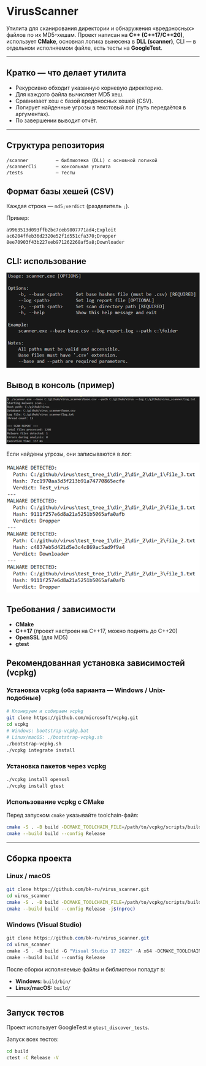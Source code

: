 # VirusScanner

Утилита для сканирования директории и обнаружения «вредоносных» файлов по их MD5-хешам.
Проект написан на **C++ (C++17/C++20)**, использует **CMake**, основная логика вынесена в **DLL (scanner)**, CLI — в отдельном исполняемом файле, есть тесты на **GoogleTest**.

---

## Кратко — что делает утилита

* Рекурсивно обходит указанную корневую директорию.
* Для каждого файла вычисляет MD5 хеш.
* Сравнивает хеш с базой вредоносных хешей (CSV).
* Логирует найденные угрозы в текстовый лог (путь передаётся в аргументах).
* По завершении выводит отчёт.

---

## Структура репозитория

```
/scanner          — библиотека (DLL) с основной логикой
/scannerCli       — консольная утилита
/tests            — тесты
```

## Формат базы хешей (CSV)

Каждая строка — `md5;verdict` (разделитель `;`).

Пример:

```
a9963513d093ffb2bc7ceb9807771ad4;Exploit
ac6204ffeb36d2320e52f1d551cfa370;Dropper
8ee70903f43b227eeb971262268af5a8;Downloader
```

## CLI: использование

![Project Preview](docs/images/help.png)

## Вывод в консоль (пример)

![Project Preview](docs/images/print.png)

Если найдены угрозы, они записываются в лог:

![Project Preview](docs/images/log.png)

## Требования / зависимости

* **CMake**
* **C++17** (проект настроен на C++17, можно поднять до C++20)
* **OpenSSL** (для MD5)
* **gtest**

## Рекомендованная установка зависимостей (vcpkg)

### Установка vcpkg (оба варианта — Windows / Unix-подобные)

```bash
# Клонируем и собираем vcpkg
git clone https://github.com/microsoft/vcpkg.git
cd vcpkg
# Windows: bootstrap-vcpkg.bat
# Linux/macOS: ./bootstrap-vcpkg.sh
./bootstrap-vcpkg.sh
./vcpkg integrate install
```

### Установка пакетов через vcpkg

```bash
./vcpkg install openssl
./vcpkg install gtest
```

### Использование vcpkg с CMake

Перед запуском `cmake` указывайте toolchain-файл:

```bash
cmake -S . -B build -DCMAKE_TOOLCHAIN_FILE=/path/to/vcpkg/scripts/buildsystems/vcpkg.cmake
cmake --build build --config Release
```
---

## Сборка проекта

### Linux / macOS

```bash
git clone https://github.com/bk-ru/virus_scanner.git
cd virus_scanner
cmake -S . -B build -DCMAKE_TOOLCHAIN_FILE=/path/to/vcpkg/scripts/buildsystems/vcpkg.cmake
cmake --build build --config Release -j$(nproc)
```

### Windows (Visual Studio)

```powershell
git clone https://github.com/bk-ru/virus_scanner.git
cd virus_scanner
cmake -S . -B build -G "Visual Studio 17 2022" -A x64 -DCMAKE_TOOLCHAIN_FILE=C:/vcpkg/scripts/buildsystems/vcpkg.cmake
cmake --build build --config Release
```

После сборки исполняемые файлы и библиотеки попадут в:

* **Windows:** `build/bin/`
* **Linux/macOS:** `build/`

---

## Запуск тестов

Проект использует GoogleTest и `gtest_discover_tests`.

Запуск всех тестов:

```bash
cd build
ctest -C Release -V
```